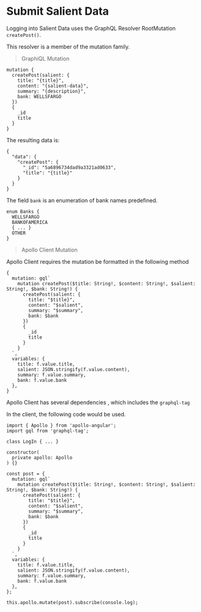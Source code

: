# Submit Salient Data

Logging into Salient Data uses the GraphQL Resolver RootMutation `createPost()`.

This resolver is a member of the mutation family.

> GraphiQL Mutation

```
mutation {
  createPost(salient: {
    title: "{title}",
    content: "{salient-data}",
    summary: "{description}",
    bank: WELLSFARGO
  })
  { 
    _id
    title
  }
}
```

The resulting data is:

```
{
  "data": {
    "createPost": {
      "_id": "5a6896734dad9a3321ad0633",
      "title": "{title}"
    }
  }
}
```

The field `bank` is an enumeration of bank names predefined.

```
enum Banks {
  WELLSFARGO
  BANKOFAMERICA
  { ... }
  OTHER
}
```

> Apollo Client Mutation

Apollo Client requires the mutation be formatted in the following method

    {
      mutation: gql`
        mutation createPost($title: String!, $content: String!, $salient: String!, $bank: String!) {
          createPost(salient: {
            title: "$title}",
            content: "$salient",
            summary: "$summary",
            bank: $bank
          })
          { 
            _id
            title
          }
        }
      `,
      variables: {
        title: f.value.title,
        salient: JSON.stringify(f.value.content),
        summary: f.value.summary,
        bank: f.value.bank
      },
    }

Apollo Client has several dependencies , which includes the `graphql-tag`

In the client, the following code would be used.

    import { Apollo } from 'apollo-angular';
    import gql from 'graphql-tag';

    class LogIn { ... }

    constructor(
      private apollo: Apollo
    ) {}

    const post = {
      mutation: gql`
        mutation createPost($title: String!, $content: String!, $salient: String!, $bank: String!) {
          createPost(salient: {
            title: "$title}",
            content: "$salient",
            summary: "$summary",
            bank: $bank
          })
          { 
            _id
            title
          }
        }
      `,
      variables: {
        title: f.value.title,
        salient: JSON.stringify(f.value.content),
        summary: f.value.summary,
        bank: f.value.bank
      },
    };

    this.apollo.mutate(post).subscribe(console.log);



